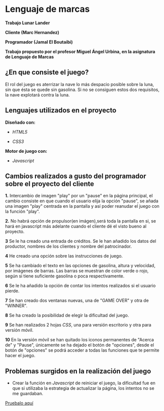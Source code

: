 # Lenguaje de marcas

**Trabajo Lunar Lander**

**Cliente (Marc Hernandez)**

**Programador (Jamal El Boutaibi)**

**Trabajo propuesto por el profesor Miguel Ángel Urbina, en la asignatura de Lenguaje de Marcas**

## ¿En que consiste el juego?

El rol del juego es aterrizar la nave lo más despacio posible sobre la luna, sin que ésta se quede sin gasolina. Si no se consiguen estos 
dos requisitos, la nave explotará contra la luna.

## Lenguajes utilizados en el proyecto

**Diseñado con:**

+ *HTML5*

+ *CSS3*

**Motor de juego con:**

+ *Javascript* 

## Cambios realizados a gusto del programador sobre el proyecto del cliente



**1.** Intercambio de imagen "play" por un "pause" en la página principal, el cambio consiste en que cuando el usuario elija la opción "pause", se añada una imagen "play" centrada en la pantalla y así poder reanudar el juego con la función "play".

**2.** No habrá opción de propulsor(en imágen),será toda la pantalla en si, se hará en javascript más adelante cuando el cliente dé el visto bueno al proyecto.

**3** Se le ha creado una entrada de créditos. Se le han añadido los datos del productor, nombres de los clientes y nombre del patrocinador.

**4** He creado una opción sobre las instrucciones de juego.

**5** Se ha cambiado el texto en las opciones de gasolina, altura y velocidad, por imágenes de barras. Las barras se muestran de color verde o rojo, según si tiene suficiente gasolina o poca respectivamente.

**6** Se le ha añadido la opción de contar los intentos realizados si el usuario pierde.  

**7** Se han creado dos ventanas nuevas, una de "GAME OVER" y otra de "WINNER". 

**8** Se ha creado la posibilidad de elegir la dificultad del juego.

**9** Se han realizados 2 hojas *CSS*, una para versión escritorio y otra para versión móvil.

**10** En la versión móvil se han quitado los iconos permanentes de "Acerca de" y "Pause", únicamente se ha dejado el botón de "opciones", desde el botón de "opciones" se podrá acceder a todas las funciones que te permite hacer el juego.

## Problemas surgidos en la realización del juego

+ Crear la función en *Javascript* de reiniciar el juego, la dificultad fue en que si utilizaba la estrategia de actualizar la página, los intentos no se me guardaban.

[Pruebalo aquí](https://rawgit.com/jemys89/LunarLander/master/index.html#)







